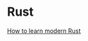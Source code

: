 Rust
====

[How to learn modern Rust]

  [How to learn modern Rust]: https://github.com/joaocarvalhoopen/How_to_learn_modern_Rust#learn-rust-deeply-one-step-after-the-other
